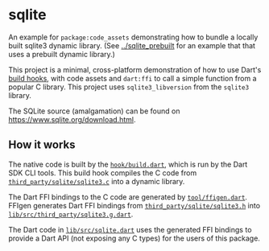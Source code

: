 # sqlite

An example for `package:code_assets` demonstrating how to bundle a locally built
sqlite3 dynamic library.  (See [../sqlite_prebuilt](../sqlite_prebuilt) for an
example that that uses a prebuilt dynamic library.)

This project is a minimal, cross-platform demonstration of how to use Dart's
[build hooks][], with code assets and `dart:ffi` to call a simple function from a
popular C library. This project uses `sqlite3_libversion` from the `sqlite3`
library.

The SQLite source (amalgamation) can be found on
https://www.sqlite.org/download.html.

[build hooks]: https://dart.dev/tools/hooks

## How it works

The native code is built by the [`hook/build.dart`](hook/build.dart), which is
run by the Dart SDK CLI tools. This build hook compiles the C code from
[`third_party/sqlite/sqlite3.c`](third_party/sqlite/sqlite3.c) into a dynamic library.

The Dart FFI bindings to the C code are generated by
[`tool/ffigen.dart`](tool/ffigen.dart). FFIgen generates Dart FFI bindings from
[`third_party/sqlite/sqlite3.h`](third_party/sqlite/sqlite3.h) into
[`lib/src/third_party/sqlite3.g.dart`](lib/src/third_party/sqlite3.g.dart).

The Dart code in [`lib/src/sqlite.dart`](lib/src/sqlite.dart) uses the
generated FFI bindings to provide a Dart API (not exposing any C types) for the
users of this package.
